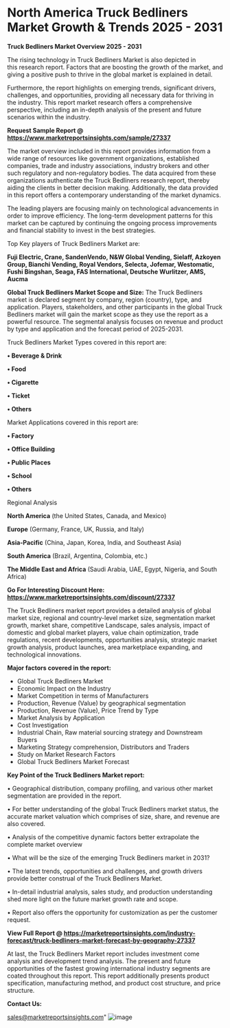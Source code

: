 # North America Truck Bedliners Market Growth & Trends 2025 - 2031

<Strong> Truck Bedliners Market Overview 2025 - 2031</strong>

The rising technology in Truck Bedliners Market is also depicted in this research report. Factors that are boosting the growth of the market, and giving a positive push to thrive in the global market is explained in detail.

Furthermore, the report highlights on emerging trends, significant drivers, challenges, and opportunities, providing all necessary data for thriving in the industry. This report market research offers a comprehensive perspective, including an in-depth analysis of the present and future scenarios within the industry.

<strong>Request Sample Report @ <a href=https://www.marketreportsinsights.com/sample/27337>https://www.marketreportsinsights.com/sample/27337</a></strong>

The market overview included in this report provides information from a wide range of resources like government organizations, established companies, trade and industry associations, industry brokers and other such regulatory and non-regulatory bodies. The data acquired from these organizations authenticate the Truck Bedliners research report, thereby aiding the clients in better decision making. Additionally, the data provided in this report offers a contemporary understanding of the market dynamics.

The leading players are focusing mainly on technological advancements in order to improve efficiency. The long-term development patterns for this market can be captured by continuing the ongoing process improvements and financial stability to invest in the best strategies.

Top Key players of Truck Bedliners Market are:

<strong>Fuji Electric, Crane, SandenVendo, N&W Global Vending, Sielaff, Azkoyen Group, Bianchi Vending, Royal Vendors, Selecta, Jofemar, Westomatic, Fushi Bingshan, Seaga, FAS International, Deutsche Wurlitzer, AMS, Aucma</strong>

<strong><b>Global Truck Bedliners Market Scope and Size:</b></strong>
The Truck Bedliners market is declared segment by company, region (country), type, and application. Players, stakeholders, and other participants in the global Truck Bedliners market will gain the market scope as they use the report as a powerful resource. The segmental analysis focuses on revenue and product by type and application and the forecast period of 2025-2031.

Truck Bedliners Market Types covered in this report are:

<strong>• Beverage & Drink

• Food

• Cigarette

• Ticket

• Others</strong>

Market Applications covered in this report are:

<strong>• Factory

• Office Building

• Public Places

• School

• Others</strong> 

Regional Analysis

<strong>North America</strong> (the United States, Canada, and Mexico)

<strong>Europe</strong> (Germany, France, UK, Russia, and Italy)

<strong>Asia-Pacific</strong> (China, Japan, Korea, India, and Southeast Asia)

<strong>South America</strong> (Brazil, Argentina, Colombia, etc.)

<strong>The Middle East and Africa</strong> (Saudi Arabia, UAE, Egypt, Nigeria, and South Africa)

<strong>Go For Interesting Discount Here: <a href=https://www.marketreportsinsights.com/discount/27337>https://www.marketreportsinsights.com/discount/27337</a></strong>

The Truck Bedliners market report provides a detailed analysis of global market size, regional and country-level market size, segmentation market growth, market share, competitive Landscape, sales analysis, impact of domestic and global market players, value chain optimization, trade regulations, recent developments, opportunities analysis, strategic market growth analysis, product launches, area marketplace expanding, and technological innovations.

<strong><b>Major factors covered in the report:</b></strong>
<ul>
  <li>Global Truck Bedliners Market </li>
  <li>Economic Impact on the Industry</li>
  <li>Market Competition in terms of Manufacturers</li>
  <li>Production, Revenue (Value) by geographical segmentation</li>
  <li>Production, Revenue (Value), Price Trend by Type</li>
  <li>Market Analysis by Application</li>
  <li>Cost Investigation</li>
  <li>Industrial Chain, Raw material sourcing strategy and Downstream Buyers</li>
  <li>Marketing Strategy comprehension, Distributors and Traders</li>
  <li>Study on Market Research Factors</li>
  <li>Global Truck Bedliners Market Forecast</li>
</ul>

<strong><b>Key Point of the Truck Bedliners Market report:</b></strong>

• Geographical distribution, company profiling, and various other market segmentation are provided in the report.

• For better understanding of the global Truck Bedliners market status, the accurate market valuation which comprises of size, share, and revenue are also covered.

• Analysis of the competitive dynamic factors better extrapolate the complete market overview

• What will be the size of the emerging Truck Bedliners market in 2031?

• The latest trends, opportunities and challenges, and growth drivers provide better construal of the Truck Bedliners Market.

• In-detail industrial analysis, sales study, and production understanding shed more light on the future market growth rate and scope.

• Report also offers the opportunity for customization as per the customer request.

<strong><b>View Full Report @ <a href=https://marketreportsinsights.com/industry-forecast/truck-bedliners-market-forecast-by-geography-27337>https://marketreportsinsights.com/industry-forecast/truck-bedliners-market-forecast-by-geography-27337</a></b></strong>


At last, the Truck Bedliners Market report includes investment come analysis and development trend analysis. The present and future opportunities of the fastest growing international industry segments are coated throughout this report. This report additionally presents product specification, manufacturing method, and product cost structure, and price structure.

<strong>Contact Us:</strong>

sales@marketreportsinsights.com"
![image](https://github.com/user-attachments/assets/1da79a40-a385-4748-b94a-efe211cafceb)
